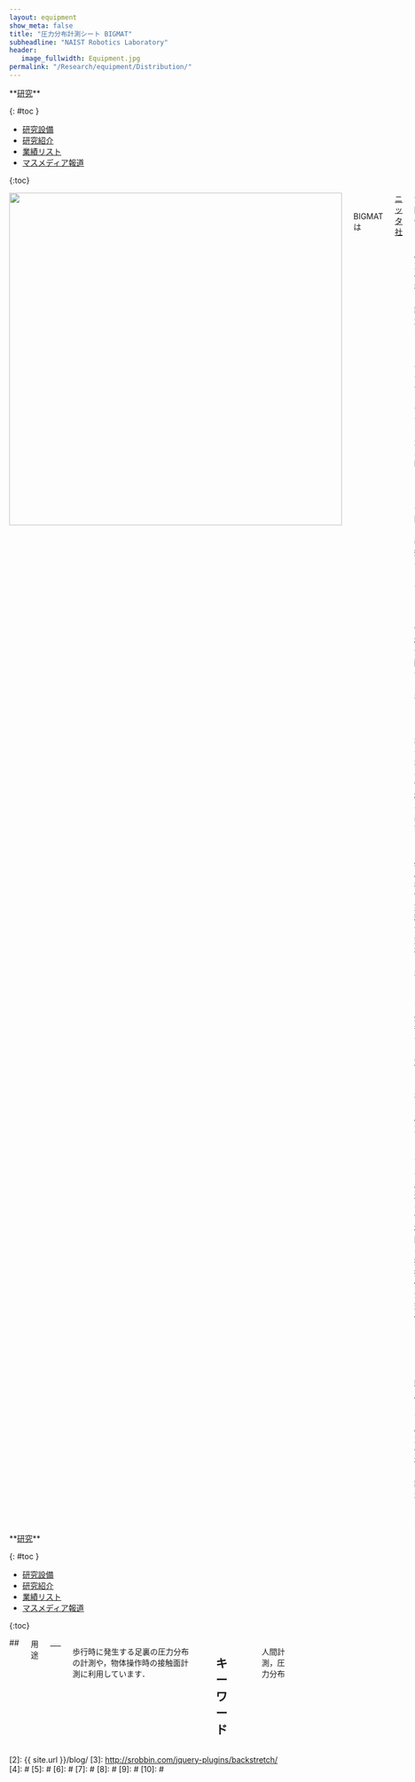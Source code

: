 ```yaml
---
layout: equipment
show_meta: false
title: "圧力分布計測シート BIGMAT"
subheadline: "NAIST Robotics Laboratory"
header:
   image_fullwidth: Equipment.jpg
permalink: "/Research/equipment/Distribution/"
---
```


<div class="row">
<div class="medium-4 medium-push-8 columns" markdown="1">
<div class="panel radius" markdown="1">
**<a href="{{ site.url }}{{ site.baseurl }}/Research/">研究</a>**

{: #toc }
*  <a href="{{ site.url }}{{ site.baseurl }}/Research/equipment/">研究設備</a>  
*  <a href="{{ site.url }}{{ site.baseurl }}/Research/topics/">研究紹介</a>  
*  <a href="{{ site.url }}{{ site.baseurl }}/Research/publication/">業績リスト</a>  
*  <a href="{{ site.url }}{{ site.baseurl }}/Research/press/">マスメディア報道</a>  

{:toc}
</div>
</div><!-- /.medium-4.columns -->

<div class="medium-8 medium-pull-4 columns" markdown="1">
<div style="text-align:center">
<img class="t50" src="{{ site.urlimg }}sensorsheet.jpg" alt="" style="width: 600px;" style="height: 350px;">
</div>
<br/>
<br/>
BIGMATは<a href="https://www.nitta.co.jp/product/sensor/big-mat_huge-mat/">ニッタ社</a>が開発した，圧力分布を計測するためのセンサです．2枚のPETシートの間に碁盤の目のように電極が配置されており，それぞれの電極の表面には感圧導電塗料が塗布されています．外部から加えられた圧力によってその周辺の電極間の抵抗値が変化することを利用して，圧力分布を計測します．

<div class="image_margin" style>
    
</div>

</div>
</div><!-- /.row -->

<div class="row">
<div class="medium-4 medium-push-8 columns" markdown="1">
<div class="panel radius" markdown="1">
**<a href="{{ site.url }}{{ site.baseurl }}/Research/">研究</a>**

{: #toc }
*  <a href="{{ site.url }}{{ site.baseurl }}/Research/equipment/">研究設備</a>  
*  <a href="{{ site.url }}{{ site.baseurl }}/Research/topics/">研究紹介</a>  
*  <a href="{{ site.url }}{{ site.baseurl }}/Research/publication/">業績リスト</a>  
*  <a href="{{ site.url }}{{ site.baseurl }}/Research/press/">マスメディア報道</a>  

{:toc}
</div>
</div><!-- /.medium-4.columns -->

<div class="medium-8 medium-pull-4 columns" markdown="1">
## <span style="font-size: 100%">用途</span>
___

歩行時に発生する足裏の圧力分布の計測や，物体操作時の接触面計測に利用しています．
 
<div style="text-align:center">

</div>

## <span style="font-size: 100%">キーワード</span>
___
人間計測，圧力分布
</div> 
</div><!-- /.row -->



 [1]: http://kramdown.gettalong.org/converter/html.html#toc
 [2]: {{ site.url }}/blog/
 [3]: http://srobbin.com/jquery-plugins/backstretch/
 [4]: #
 [5]: #
 [6]: #
 [7]: #
 [8]: #
 [9]: #
 [10]: #
